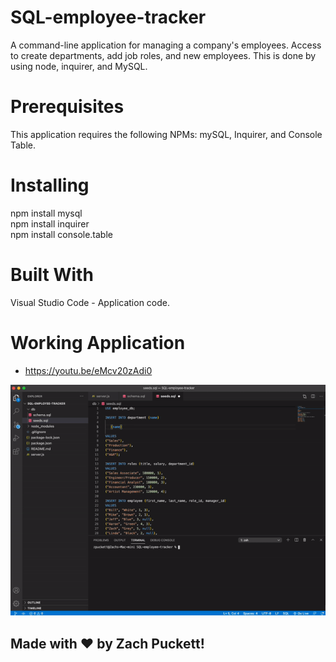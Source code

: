 # SQL-employee-tracker
A command-line application for managing a company's employees. Access to create departments, add job roles, and new employees. This is done by using node, inquirer, and MySQL. 

# Prerequisites 

This application requires the following NPMs: mySQL, Inquirer, and Console Table. 

# Installing

npm install mysql
<br>
npm install inquirer
<br>
npm install console.table

# Built With

Visual Studio Code - Application code.


# Working Application 

* https://youtu.be/eMcv20zAdi0


![TrackerDemo](sqlwalk.gif)

## Made with :heart: by Zach Puckett!




